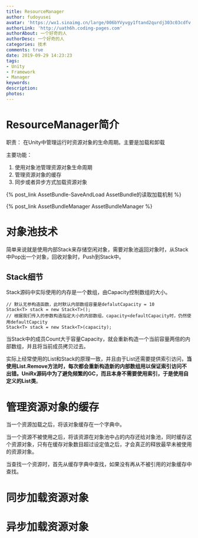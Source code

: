 ```yaml
---
title: ResourceManager
author: fudoyusei
avatar: 'https://wx1.sinaimg.cn/large/006bYVyvgy1ftand2qurdj303c03cdfv.jpg'
authorLink: 'http://uath6h.coding-pages.com'
authorAbout: 一个好奇的人
authorDesc: 一个好奇的人
categories: 技术
comments: true
date: 2019-09-29 14:23:23
tags:
- Unity
- Framework
- Manager
keywords:
description:
photos:
---
```


# ResourceManager简介
职责： 在Unity中管理运行时资源对象的生命周期。主要是加载和卸载

主要功能：
1. 使用对象池管理资源对象生命周期
2. 管理资源对象的缓存
3. 同步或者异步方式加载资源对象


{% post_link AssetBundle-SaveAndLoad AssetBundle的读取加载机制 %}

{% post_link AssetBundleManager AssetBundleManager %}

# 对象池技术
简单来说就是使用内部Stack来存储空闲对象，需要对象池返回对象时，从Stack中Pop出一个对象，回收对象时，Push到Stack中。


## Stack细节
Stack源码中实际使用的内存是一个数组，由Capacity控制数组的大小。
``` CSharp
// 默认无参构造函数，此时默认内部数组容量是defalutCapacity = 10
Stack<T> stack = new Stack<T>();
// 根据我们传入的参数构造指定大小的内部数组，capacity<defaultCapacity时，仍然使用defaultCapcity
Stack<T> stack = new Stack<T>(capacity);
```
当Stack中的成员Count大于容量Capacity，就会重新构造一个当前容量两倍的内部数组，并且将当前成员拷贝过去。

实际上经常使用的List和Stack的原理一致，并且由于List还需要提供索引访问，**当使用List.Remove方法时，每次都会重新构造新的内部数组用以保证索引访问不出错。UniRx源码中为了避免频繁的GC，而且本身不需要使用索引，于是使用自定义的List类**。

# 管理资源对象的缓存
当一个资源加载之后，将该对象缓存在一个字典中。

当一个资源不被使用之后，将该资源在对象池中占的内存还给对象池，同时缓存这个资源对象，只有在缓存对象数目超过设定值之后，才会真正的释放最早未被使用的资源对象。

当查找一个资源时，首先从缓存字典中查找，如果没有再从不被引用的对象缓存中查找。

# 同步加载资源对象

# 异步加载资源对象